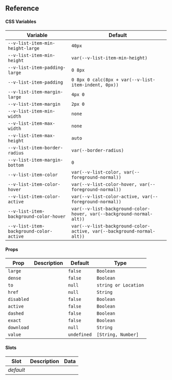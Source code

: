 ## Reference

#### CSS Variables

| Variable                                | Default                                                               |
| --------------------------------------- | --------------------------------------------------------------------- |
| `--v-list-item-min-height-large`        | `40px`                                                                |
| `--v-list-item-min-height`              | `var(--v-list-item-min-height)`                                       |
| `--v-list-item-padding-large`           | `0 8px`                                                               |
| `--v-list-item-padding`                 | `0 8px 0 calc(8px + var(--v-list-item-indent, 0px))`                  |
| `--v-list-item-margin-large`            | `4px 0`                                                               |
| `--v-list-item-margin`                  | `2px 0`                                                               |
| `--v-list-item-min-width`               | `none`                                                                |
| `--v-list-item-max-width`               | `none`                                                                |
| `--v-list-item-max-height`              | `auto`                                                                |
| `--v-list-item-border-radius`           | `var(--border-radius)`                                                |
| `--v-list-item-margin-bottom`           | `0`                                                                   |
| `--v-list-item-color`                   | `var(--v-list-color, var(--foreground-normal))`                       |
| `--v-list-item-color-hover`             | `var(--v-list-color-hover, var(--foreground-normal))`                 |
| `--v-list-item-color-active`            | `var(--v-list-color-active, var(--foreground-normal))`                |
| `--v-list-item-background-color-hover`  | `var(--v-list-background-color-hover, var(--background-normal-alt))`  |
| `--v-list-item-background-color-active` | `var(--v-list-background-color-active, var(--background-normal-alt))` |

#### Props

| Prop       | Description | Default     | Type                 |
| ---------- | ----------- | ----------- | -------------------- |
| `large`    |             | `false`     | `Boolean`            |
| `dense`    |             | `false`     | `Boolean`            |
| `to`       |             | `null`      | `string or Location` |
| `href`     |             | `null`      | `String`             |
| `disabled` |             | `false`     | `Boolean`            |
| `active`   |             | `false`     | `Boolean`            |
| `dashed`   |             | `false`     | `Boolean`            |
| `exact`    |             | `false`     | `Boolean`            |
| `download` |             | `null`      | `String`             |
| `value`    |             | `undefined` | `[String, Number]`   |

#### Slots

| Slot      | Description | Data |
| --------- | ----------- | ---- |
| _default_ |             |      |
